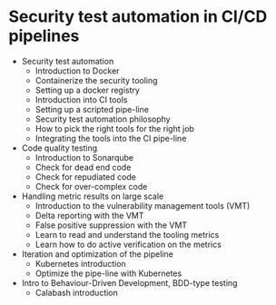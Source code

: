 # Security test automation in CI/CD pipelines

* Security test automation
  * Introduction to Docker
  * Containerize the security tooling
  * Setting up a docker registry
  * Introduction into CI tools
  * Setting up a scripted pipe-line
  * Security test automation philosophy
  * How to pick the right tools for the right job
  * Integrating the tools into the CI pipe-line
* Code quality testing
  * Introduction to Sonarqube
  * Check for dead end code
  * Check for repudiated code
  * Check for over-complex code
* Handling metric results on large scale
  * Introduction to the vulnerability management tools \(VMT\)
  * Delta reporting with the VMT
  * False positive suppression with the VMT
  * Learn to read and understand the tooling metrics
  * Learn how to do active verification on the metrics
* Iteration and optimization of the pipeline
  * Kubernetes introduction
  * Optimize the pipe-line with Kubernetes
* Intro to Behaviour-Driven Development, BDD-type testing 
  * Calabash introduction

